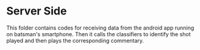 # Server Side

This folder contains codes for receiving data from the android app running on batsman's smartphone. Then it calls the classifiers to identify the shot played and then plays the corresponding commentary.